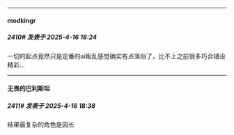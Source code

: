 ﻿
*****

####  modkingr  
##### 2410#       发表于 2025-4-16 18:24

一切的起点竟然只是定番的ai叛乱感觉确实有点落俗了，比不上之前很多巧合铺设精彩…


*****

####  无畏的巴利斯坦  
##### 2411#       发表于 2025-4-16 18:38

结果最复杂的角色是园长

